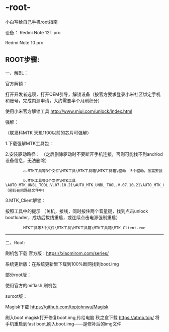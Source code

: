 # -root-
小白写给自己手机root指南

设备：
Redmi Note 12T pro

Redmi Note 10 pro

ROOT步骤:
-----------------------------------------------------------------------------------------------------------------------------
一、解BL：

官方解锁：

打开开发者选项，打开OEM引导，解锁设备（按官方要求登录小米社区绑定手机和账号，完成内测申请，大约需要半个月刷积分）

使用小米官方解锁工具 http://www.miui.com/unlock/index.html   

强解：

（联发科MTK 天玑1100以前的芯片可强解）

1.下载强解MTK工具包：

2.安装驱动路径：   （之后删除驱动时不要断开手机连接，否则可能找不到andriod设备信息，无法删除）
            
            a.MTK工具等3个文件\MTK工具\MTK工具箱\MTK工具箱\驱动  5个驱动，按需安装
      
            b.MTK工具等3个文件\MTK工具\AUTO_MTK_UNBL_TOOL.V.07.10.21\AUTO_MTK_UNBL_TOOL.V.07.10.21\AUTO_MTK_UNBL_TOOL.V.07.10.21.exe（密码在同路径文件中）

3.MTK_Client解锁：

按照工具中的提示 （关机，接线，同时按住两个音量键，找到点击unlock bootloader，成功后拔线重启，或连续点击电源强制重启）

            MTK工具等3个文件\MTK工具\MTK工具箱\MTK工具箱\MTK_Client.exe



----------------------------------------------------------------------------------------------------------------------------

二、Root: 

刷机包下载 官方版：https://xiaomirom.com/series/

系统更新版：在系统更新里下载到100%断网找到boot.img

部分root版：

使用官方的miflash 刷机包

suroot版：

Magisk下载  https://github.com/topjohnwu/Magisk

刷入boot magisk打开修复boot.img,传给电脑
秋之盒下载 https://atmb.top/
将手机重启到fast boot,刷入boot.img——是修补后的img文件

                
